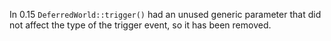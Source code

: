 In 0.15 `DeferredWorld::trigger()` had an unused generic parameter that did not affect the type of the trigger event, so it has been removed.
